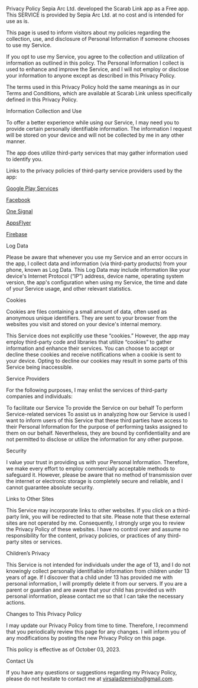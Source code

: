 
Privacy Policy
Sepia Arc Ltd. developed the Scarab Link app as a Free app. This SERVICE is provided by Sepia Arc Ltd. at no cost and is intended for use as is.

This page is used to inform visitors about my policies regarding the collection, use, and disclosure of Personal Information if someone chooses to use my Service.

If you opt to use my Service, you agree to the collection and utilization of information as outlined in this policy. The Personal Information I collect is used to enhance and improve the Service, and I will not employ or disclose your information to anyone except as described in this Privacy Policy.

The terms used in this Privacy Policy hold the same meanings as in our Terms and Conditions, which are available at Scarab Link unless specifically defined in this Privacy Policy.

Information Collection and Use

To offer a better experience while using our Service, I may need you to provide certain personally identifiable information. The information I request will be stored on your device and will not be collected by me in any other manner.

The app does utilize third-party services that may gather information used to identify you.

Links to the privacy policies of third-party service providers used by the app:

[Google Play Services](https://policies.google.com/privacy)

[Facebook](https://www.facebook.com/about/privacy/update/printable)

[One Signal](https://onesignal.com/privacy_policy)

[AppsFlyer](https://www.appsflyer.com/legal/services-privacy-policy/)

[Firebase](https://firebase.google.com/support/privacy)

Log Data

Please be aware that whenever you use my Service and an error occurs in the app, I collect data and information (via third-party products) from your phone, known as Log Data. This Log Data may include information like your device's Internet Protocol (“IP”) address, device name, operating system version, the app's configuration when using my Service, the time and date of your Service usage, and other relevant statistics.

Cookies

Cookies are files containing a small amount of data, often used as anonymous unique identifiers. They are sent to your browser from the websites you visit and stored on your device's internal memory.

This Service does not explicitly use these “cookies.” However, the app may employ third-party code and libraries that utilize “cookies” to gather information and enhance their services. You can choose to accept or decline these cookies and receive notifications when a cookie is sent to your device. Opting to decline our cookies may result in some parts of this Service being inaccessible.

Service Providers

For the following purposes, I may enlist the services of third-party companies and individuals:

To facilitate our Service
To provide the Service on our behalf
To perform Service-related services
To assist us in analyzing how our Service is used
I want to inform users of this Service that these third parties have access to their Personal Information for the purpose of performing tasks assigned to them on our behalf. Nevertheless, they are bound by confidentiality and are not permitted to disclose or utilize the information for any other purpose.

Security

I value your trust in providing us with your Personal Information. Therefore, we make every effort to employ commercially acceptable methods to safeguard it. However, please be aware that no method of transmission over the internet or electronic storage is completely secure and reliable, and I cannot guarantee absolute security.

Links to Other Sites

This Service may incorporate links to other websites. If you click on a third-party link, you will be redirected to that site. Please note that these external sites are not operated by me. Consequently, I strongly urge you to review the Privacy Policy of these websites. I have no control over and assume no responsibility for the content, privacy policies, or practices of any third-party sites or services.

Children’s Privacy

This Service is not intended for individuals under the age of 13, and I do not knowingly collect personally identifiable information from children under 13 years of age. If I discover that a child under 13 has provided me with personal information, I will promptly delete it from our servers. If you are a parent or guardian and are aware that your child has provided us with personal information, please contact me so that I can take the necessary actions.

Changes to This Privacy Policy

I may update our Privacy Policy from time to time. Therefore, I recommend that you periodically review this page for any changes. I will inform you of any modifications by posting the new Privacy Policy on this page.

This policy is effective as of October 03, 2023. 

Contact Us

If you have any questions or suggestions regarding my Privacy Policy, please do not hesitate to contact me at virsaladzemisho@gmail.com.


